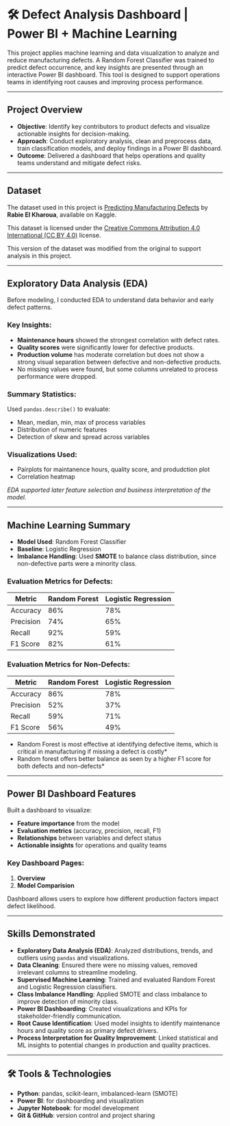 # 🛠️ Defect Analysis Dashboard | Power BI + Machine Learning

This project applies machine learning and data visualization to analyze and reduce manufacturing defects. A Random Forest Classifier was trained to predict defect occurrence, and key insights are presented through an interactive Power BI dashboard. This tool is designed to support operations teams in identifying root causes and improving process performance.

---

## Project Overview

- **Objective**: Identify key contributors to product defects and visualize actionable insights for decision-making.
- **Approach**: Conduct exploratory analysis, clean and preprocess data, train classification models, and deploy findings in a Power BI dashboard.
- **Outcome**: Delivered a dashboard that helps operations and quality teams understand and mitigate defect risks.

---

## Dataset

The dataset used in this project is [Predicting Manufacturing Defects](https://www.kaggle.com/datasets/rabieelkharoua/predicting-manufacturing-defects-dataset/data) by **Rabie El Kharoua**, available on Kaggle.

This dataset is licensed under the [Creative Commons Attribution 4.0 International (CC BY 4.0)](https://creativecommons.org/licenses/by/4.0/) license. 

This version of the dataset was modified from the original to support analysis in this project.

---

## Exploratory Data Analysis (EDA)

Before modeling, I conducted EDA to understand data behavior and early defect patterns.

### Key Insights:
- **Maintenance hours** showed the strongest correlation with defect rates.
- **Quality scores** were significantly lower for defective products.
- **Production volume** has moderate correlation but does not show a strong visual separation between defective and non-defective products.
- No missing values were found, but some columns unrelated to process performance were dropped.

### Summary Statistics:
Used `pandas.describe()` to evaluate:
- Mean, median, min, max of process variables
- Distribution of numeric features
- Detection of skew and spread across variables

### Visualizations Used:
- Pairplots for maintanence hours, quality score, and produdction plot
- Correlation heatmap

*EDA supported later feature selection and business interpretation of the model.*

---

## Machine Learning Summary

- **Model Used**: Random Forest Classifier
- **Baseline**: Logistic Regression
- **Imbalance Handling**: Used **SMOTE** to balance class distribution, since non-defective parts were a minority class.

### Evaluation Metrics for Defects:
| Metric        | Random Forest | Logistic Regression |
|---------------|----------------|----------------------|
| Accuracy      | 86%            | 78%                  |
| Precision     | 74%            | 65%                  |
| Recall        | 92%            | 59%                  |
| F1 Score      | 82%            | 61%                  |

### Evaluation Metrics for Non-Defects:
| Metric        | Random Forest | Logistic Regression |
|---------------|----------------|----------------------|
| Accuracy      | 86%            | 78%                  |
| Precision     | 52%            | 37%                  |
| Recall        | 59%            | 71%                  |
| F1 Score      | 56%            | 49%                  |

* Random Forest is most effective at identifying defective items, which is critical in manufacturing if missing a defect is costly*
* Random forest offers better balance as seen by a higher F1 score for both defects and non-defects*

---

## Power BI Dashboard Features

Built a dashboard to visualize:
- **Feature importance** from the model
- **Evaluation metrics** (accuracy, precision, recall, F1)
- **Relationships** between variables and defect status
- **Actionable insights** for operations and quality teams

### Key Dashboard Pages:
1. **Overview**
2. **Model Comparision**

Dashboard allows users to explore how different production factors impact defect likelihood.

---

## Skills Demonstrated

- **Exploratory Data Analysis (EDA)**: Analyzed distributions, trends, and outliers using `pandas` and visualizations.
- **Data Cleaning**: Ensured there were no missing values, removed irrelevant columns to streamline modeling.
- **Supervised Machine Learning**: Trained and evaluated Random Forest and Logistic Regression classifiers.
- **Class Imbalance Handling**: Applied SMOTE and class imbalance to improve detection of minority class.
- **Power BI Dashboarding**: Created visualizations and KPIs for stakeholder-friendly communication.
- **Root Cause Identification**: Used model insights to identify maintenance hours and quality score as primary defect drivers.
- **Process Interpretation for Quality Improvement**: Linked statistical and ML insights to potential changes in production and quality practices.


---

## 🛠️ Tools & Technologies

- **Python**: pandas, scikit-learn, imbalanced-learn (SMOTE)
- **Power BI**: for dashboarding and visualization
- **Jupyter Notebook**: for model development
- **Git & GitHub**: version control and project sharing

